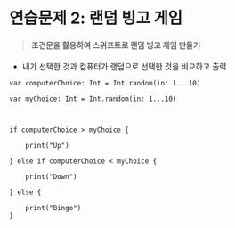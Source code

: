 # 연습문제 2: 랜덤 빙고 게임

> #### 조건문을 활용하여 스위프트로 랜덤 빙고 게임 만들기

- 내가 선택한 것과 컴퓨터가 랜덤으로 선택한 것을 비교하고 출력

```
var computerChoice: Int = Int.random(in: 1...10)

var myChoice: Int = Int.random(in: 1...10)



if computerChoice > myChoice {

    print("Up")

} else if computerChoice < myChoice {

    print("Down")

} else {

    print("Bingo")
}

```
